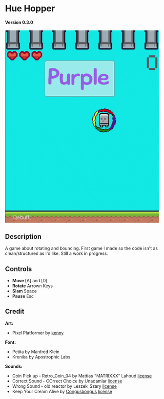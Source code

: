 # Hue Hopper
#### Version 0.3.0

![](https://github.com/sugarvoid/hue-hopper/blob/Current/docs/hue.gif)

## Description
A game about rotating and bouncing. First game I made so the code isn't as clean/structured as I'd like. Still a work in progress. 

## Controls 
- **Move** [A] and [D]
- **Rotate** Arrown Keys
- **Slam** Space
- **Pause** Esc

## Credit
**Art:**
- Pixel Platformer by [kenny](https://kenney.itch.io/)

**Font:**
- Petita by Manfred Klein 
- Kronika by Apostrophic Labs

**Sounds:**
- Coin Pick up - Retro_Coin_04 by Mattias "MATRIXXX" Lahoud [license](https://creativecommons.org/licenses/by/3.0/)
- Correct Sound - COrrect Choice by Unadamlar [license](https://creativecommons.org/publicdomain/zero/1.0/)
- Wrong Sound - old reactor by Leszek_Szary [license](https://creativecommons.org/publicdomain/zero/1.0/)
- Keep Your Cream Alive by [Congusbongus](https://soundcloud.com/congus-bongus) [license](https://creativecommons.org/publicdomain/zero/1.0/)
